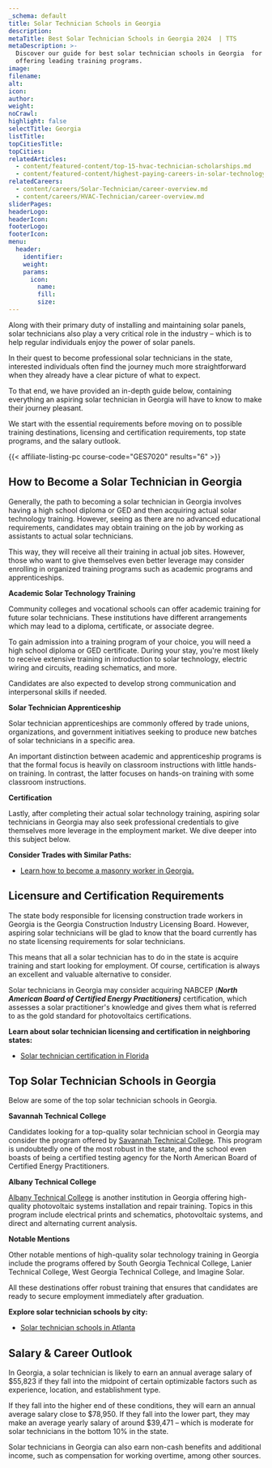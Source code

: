 ```yaml
---
_schema: default
title: Solar Technician Schools in Georgia
description:
metaTitle: Best Solar Technician Schools in Georgia 2024  | TTS
metaDescription: >-
  Discover our guide for best solar technician schools in Georgia  for 2024,
  offering leading training programs.
image:
filename:
alt:
icon:
author:
weight:
noCrawl:
highlight: false
selectTitle: Georgia
listTitle:
topCitiesTitle:
topCities:
relatedArticles:
  - content/featured-content/top-15-hvac-technician-scholarships.md
  - content/featured-content/highest-paying-careers-in-solar-technology.md
relatedCareers:
  - content/careers/Solar-Technician/career-overview.md
  - content/careers/HVAC-Technician/career-overview.md
sliderPages:
headerLogo:
headerIcon:
footerLogo:
footerIcon:
menu:
  header:
    identifier:
    weight:
    params:
      icon:
        name:
        fill:
        size:
---
```

Along with their primary duty of installing and maintaining solar panels, solar technicians also play a very critical role in the industry – which is to help regular individuals enjoy the power of solar panels.

In their quest to become professional solar technicians in the state, interested individuals often find the journey much more straightforward when they already have a clear picture of what to expect.

To that end, we have provided an in-depth guide below, containing everything an aspiring solar technician in Georgia will have to know to make their journey pleasant.

We start with the essential requirements before moving on to possible training destinations, licensing and certification requirements, top state programs, and the salary outlook.

{{< affiliate-listing-pc course-code="GES7020" results="6" >}}

## **How to Become a Solar Technician in Georgia**

Generally, the path to becoming a solar technician in Georgia involves having a high school diploma or GED and then acquiring actual solar technology training. However, seeing as there are no advanced educational requirements, candidates may obtain training on the job by working as assistants to actual solar technicians.

This way, they will receive all their training in actual job sites. However, those who want to give themselves even better leverage may consider enrolling in organized training programs such as academic programs and apprenticeships.

**Academic Solar Technology Training**

Community colleges and vocational schools can offer academic training for future solar technicians. These institutions have different arrangements which may lead to a diploma, certificate, or associate degree.

To gain admission into a training program of your choice, you will need a high school diploma or GED certificate. During your stay, you're most likely to receive extensive training in introduction to solar technology, electric wiring and circuits, reading schematics, and more.

Candidates are also expected to develop strong communication and interpersonal skills if needed.

**Solar Technician Apprenticeship**

Solar technician apprenticeships are commonly offered by trade unions, organizations, and government initiatives seeking to produce new batches of solar technicians in a specific area.

An important distinction between academic and apprenticeship programs is that the formal focus is heavily on classroom instructions with little hands-on training. In contrast, the latter focuses on hands-on training with some classroom instructions.

**Certification**

Lastly, after completing their actual solar technology training, aspiring solar technicians in Georgia may also seek professional credentials to give themselves more leverage in the employment market. We dive deeper into this subject below.

**Consider Trades with Similar Paths:**

* [Learn how to become a masonry worker in Georgia.](https://toptradeschools.com/near-you/masonry-worker/georgia/)

## **Licensure and Certification Requirements**

The state body responsible for licensing construction trade workers in Georgia is the Georgia Construction Industry Licensing Board. However, aspiring solar technicians will be glad to know that the board currently has no state licensing requirements for solar technicians.

This means that all a solar technician has to do in the state is acquire training and start looking for employment. Of course, certification is always an excellent and valuable alternative to consider.

Solar technicians in Georgia may consider acquiring NABCEP (***North American Board of Certified Energy Practitioners)*** certification, which assesses a solar practitioner's knowledge and gives them what is referred to as the gold standard for photovoltaics certifications.

**Learn about solar technician licensing and certification in neighboring states:**

* [Solar technician certification in Florida](https://toptradeschools.com/near-you/solar-technician/florida/)

## **Top Solar Technician Schools in Georgia**

Below are some of the top solar technician schools in Georgia.

**Savannah Technical College**

Candidates looking for a top-quality solar technician school in Georgia may consider the program offered by [Savannah Technical College](https://www.savannahtech.edu/stc-offer-nabcep-certification-solar-energy-installers/). This program is undoubtedly one of the most robust in the state, and the school even boasts of being a certified testing agency for the North American Board of Certified Energy Practitioners.

**Albany Technical College**

[Albany Technical College](https://www.albanytech.edu/) is another institution in Georgia offering high-quality photovoltaic systems installation and repair training. Topics in this program include electrical prints and schematics, photovoltaic systems, and direct and alternating current analysis.

**Notable Mentions**

Other notable mentions of high-quality solar technology training in Georgia include the programs offered by South Georgia Technical College, Lanier Technical College, West Georgia Technical College, and Imagine Solar.

All these destinations offer robust training that ensures that candidates are ready to secure employment immediately after graduation.

**Explore solar technician schools by city:**

* [Solar technician schools in Atlanta](https://toptradeschools.com/near-you/solar-technician/georgia/atlanta)

## **Salary & Career Outlook**

In Georgia, a solar technician is likely to earn an annual average salary of $55,823 if they fall into the midpoint of certain optimizable factors such as experience, location, and establishment type.

If they fall into the higher end of these conditions, they will earn an annual average salary close to $78,950. If they fall into the lower part, they may make an average yearly salary of around $39,471 – which is moderate for solar technicians in the bottom 10% in the state.

Solar technicians in Georgia can also earn non-cash benefits and additional income, such as compensation for working overtime, among other sources.